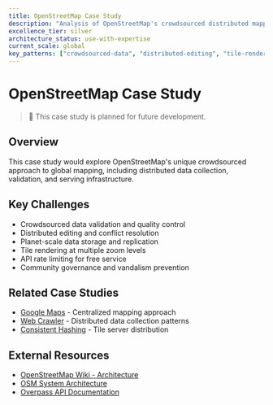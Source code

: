 ```yaml
---
title: OpenStreetMap Case Study
description: "Analysis of OpenStreetMap's crowdsourced distributed mapping infrastructure"
excellence_tier: silver
architecture_status: use-with-expertise
current_scale: global
key_patterns: ["crowdsourced-data", "distributed-editing", "tile-rendering"]
---
```


# OpenStreetMap Case Study

> 🚧 This case study is planned for future development.

## Overview
This case study would explore OpenStreetMap's unique crowdsourced approach to global mapping, including distributed data collection, validation, and serving infrastructure.

## Key Challenges
- Crowdsourced data validation and quality control
- Distributed editing and conflict resolution
- Planet-scale data storage and replication
- Tile rendering at multiple zoom levels
- API rate limiting for free service
- Community governance and vandalism prevention

## Related Case Studies
- [Google Maps](/architects-handbook/case-studies/location-services/google-maps/) - Centralized mapping approach
- [Web Crawler](/architects-handbook/case-studies/infrastructure/web-crawler/) - Distributed data collection patterns
- [Consistent Hashing](consistent-hashing.md.md) - Tile server distribution

## External Resources
- [OpenStreetMap Wiki - Architecture](https://wiki.openstreetmap.org/wiki/Component_overview)
- [OSM System Architecture](https://wiki.openstreetmap.org/wiki/Servers)
- [Overpass API Documentation](https://wiki.openstreetmap.org/wiki/Overpass_API)